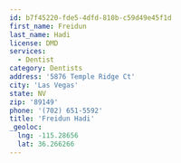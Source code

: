 ```yaml
---
id: b7f45220-fde5-4dfd-810b-c59d49e45f1d
first_name: Freidun
last_name: Hadi
license: DMD
services:
  - Dentist
category: Dentists
address: '5876 Temple Ridge Ct'
city: 'Las Vegas'
state: NV
zip: '89149'
phone: '(702) 651-5592'
title: 'Freidun Hadi'
_geoloc:
  lng: -115.28656
  lat: 36.266266
---
```


